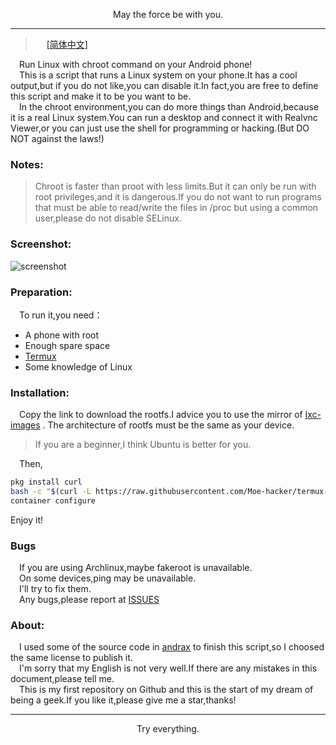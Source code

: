 <p align="center">May the force be with you.</p>         

-----------     
> &emsp;  [[简体中文]](https://github.com/Moe-hacker/termux-container/blob/main/README-CN.md)           

&emsp;Run Linux with chroot command on your Android phone!      
&emsp;This is a script that runs a Linux system on your phone.It has a cool output,but if you do not like,you can disable it.In fact,you are free to define this script and make it to be you want to be.      
&emsp;In the chroot environment,you can do more things than Android,because it is a real Linux system.You can run a desktop and connect it with Realvnc Viewer,or you can just use the shell for programming or hacking.(But DO NOT against the laws!)
### Notes:      
> Chroot is faster than proot with less limits.But it can only be run with root privileges,and it is dangerous.If you do not want to run programs that must be able to read/write the files in /proc but using a common user,please do not disable SELinux.      
### Screenshot:
![screenshot](https://github.com/Moe-hacker/termux-container/raw/main/.Screenshots/screenshot-container.jpg)
### Preparation:      
&emsp;To run it,you need：      
- A phone with root       
- Enough spare space      
- [Termux](https://termux.org)       
- Some knowledge of Linux      
### Installation:
&emsp;Copy the link to download the rootfs.I advice you to use the mirror of [lxc-images](https://mirrors.tuna.tsinghua.edu.cn/lxc-images/images) . The architecture of rootfs must be the same as your device.   
> If you are a beginner,I think Ubuntu is better for you.        

&emsp;Then,
```sh
pkg install curl
bash -c "$(curl -L https://raw.githubusercontent.com/Moe-hacker/termux-container/main/install.sh)"
container configure
```
Enjoy it!
### Bugs      
&emsp;If you are using Archlinux,maybe fakeroot is unavailable.      
&emsp;On some devices,ping may be unavailable.      
&emsp;I'll try to fix them.       
&emsp;Any bugs,please report at [ISSUES](https://github.com/Moe-hacker/termux-container/issues)
### About:      
&emsp;I used some of the source code in [andrax](https://gitlab.com/crk-mythical/andrax-hackers-platform-v5-2) to finish this script,so I choosed the same license to publish it.      
&emsp;I'm sorry that my English is not very well.If there are any mistakes in this document,please tell me.      
&emsp;This is my first repository on Github and this is the start of my dream of being a geek.If you like it,please give me a star,thanks!       

--------
<p align="center">Try everything.</p>         
